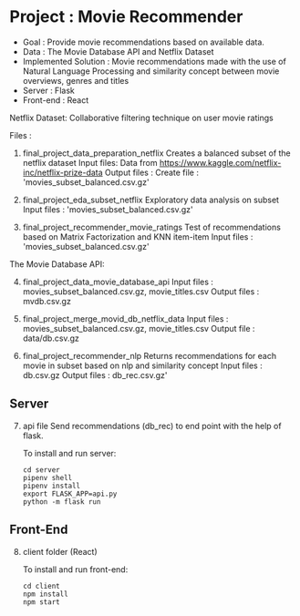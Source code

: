 # Project : Movie Recommender
-	Goal : Provide movie recommendations based on available data.
-	Data : The Movie Database API and Netflix Dataset
-	Implemented Solution : Movie recommendations made with the use of Natural Language Processing and similarity concept between movie overviews, genres and titles 
-	Server : Flask
-	Front-end : React


Netflix Dataset:
Collaborative filtering technique on user movie ratings

Files :

1.	final_project_data_preparation_netflix
	Creates a balanced subset of the netflix dataset
	Input files: Data from https://www.kaggle.com/netflix-inc/netflix-prize-data
	Output files : Create file : 'movies_subset_balanced.csv.gz'

2.	final_project_eda_subset_netflix
	Exploratory data analysis on subset
	Input files : 'movies_subset_balanced.csv.gz'
	
3.	final_project_recommender_movie_ratings
	Test of recommendations based on Matrix Factorization and KNN item-item
	Input files  : 'movies_subset_balanced.csv.gz'

The Movie Database API:

4.	final_project_data_movie_database_api
	Input files : movies_subset_balanced.csv.gz, movie_titles.csv
	Output files : mvdb.csv.gz

5.	final_project_merge_movid_db_netflix_data
	Input files : movies_subset_balanced.csv.gz, movie_titles.csv
	Output file : data/db.csv.gz

6.	final_project_recommender_nlp
	Returns recommendations for each movie in subset based on nlp and similarity concept
	Input files : db.csv.gz
	Output files : db_rec.csv.gz'

## Server

7.	api file
	Send recommendations (db_rec) to end point with the help of flask.

	To install and run server:
	```
	cd server
	pipenv shell
	pipenv install
	export FLASK_APP=api.py
	python -m flask run

	```

## Front-End

8. client folder (React)

	To install and run front-end:
	```
	cd client
	npm install
	npm start

	```
